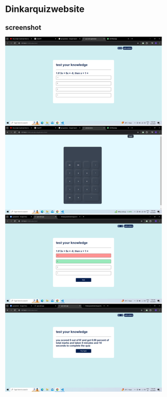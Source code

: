 # Dinkarquizwebsite
## screenshot
![Project Screenshot1](https://github.com/dinkar018/Dinkarquizwebsite/blob/main/images/Screenshot%20(5).png)
![Project Screenshot2](https://github.com/dinkar018/Dinkarquizwebsite/blob/main/images/Screenshot%20(6).png)
![Project Screenshot3](https://github.com/dinkar018/Dinkarquizwebsite/blob/main/images/Screenshot%20(7).png)
![Project Screenshot4](https://github.com/dinkar018/Dinkarquizwebsite/blob/main/images/Screenshot%20(9).png)

